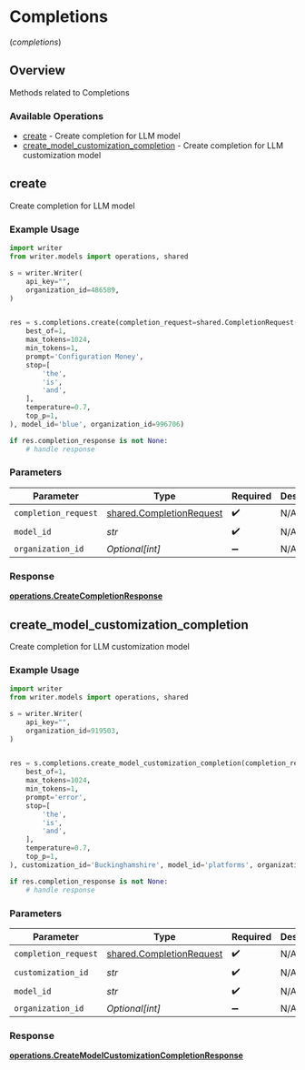 # Completions
(*completions*)

## Overview

Methods related to Completions

### Available Operations

* [create](#create) - Create completion for LLM model
* [create_model_customization_completion](#create_model_customization_completion) - Create completion for LLM customization model

## create

Create completion for LLM model

### Example Usage

```python
import writer
from writer.models import operations, shared

s = writer.Writer(
    api_key="",
    organization_id=486589,
)


res = s.completions.create(completion_request=shared.CompletionRequest(
    best_of=1,
    max_tokens=1024,
    min_tokens=1,
    prompt='Configuration Money',
    stop=[
        'the',
        'is',
        'and',
    ],
    temperature=0.7,
    top_p=1,
), model_id='blue', organization_id=996706)

if res.completion_response is not None:
    # handle response
```

### Parameters

| Parameter                                                            | Type                                                                 | Required                                                             | Description                                                          |
| -------------------------------------------------------------------- | -------------------------------------------------------------------- | -------------------------------------------------------------------- | -------------------------------------------------------------------- |
| `completion_request`                                                 | [shared.CompletionRequest](../../models/shared/completionrequest.md) | :heavy_check_mark:                                                   | N/A                                                                  |
| `model_id`                                                           | *str*                                                                | :heavy_check_mark:                                                   | N/A                                                                  |
| `organization_id`                                                    | *Optional[int]*                                                      | :heavy_minus_sign:                                                   | N/A                                                                  |


### Response

**[operations.CreateCompletionResponse](../../models/operations/createcompletionresponse.md)**


## create_model_customization_completion

Create completion for LLM customization model

### Example Usage

```python
import writer
from writer.models import operations, shared

s = writer.Writer(
    api_key="",
    organization_id=919503,
)


res = s.completions.create_model_customization_completion(completion_request=shared.CompletionRequest(
    best_of=1,
    max_tokens=1024,
    min_tokens=1,
    prompt='error',
    stop=[
        'the',
        'is',
        'and',
    ],
    temperature=0.7,
    top_p=1,
), customization_id='Buckinghamshire', model_id='platforms', organization_id=328071)

if res.completion_response is not None:
    # handle response
```

### Parameters

| Parameter                                                            | Type                                                                 | Required                                                             | Description                                                          |
| -------------------------------------------------------------------- | -------------------------------------------------------------------- | -------------------------------------------------------------------- | -------------------------------------------------------------------- |
| `completion_request`                                                 | [shared.CompletionRequest](../../models/shared/completionrequest.md) | :heavy_check_mark:                                                   | N/A                                                                  |
| `customization_id`                                                   | *str*                                                                | :heavy_check_mark:                                                   | N/A                                                                  |
| `model_id`                                                           | *str*                                                                | :heavy_check_mark:                                                   | N/A                                                                  |
| `organization_id`                                                    | *Optional[int]*                                                      | :heavy_minus_sign:                                                   | N/A                                                                  |


### Response

**[operations.CreateModelCustomizationCompletionResponse](../../models/operations/createmodelcustomizationcompletionresponse.md)**

